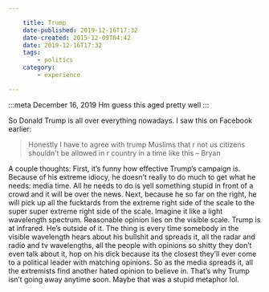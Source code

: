 ```yaml
---

    title: Trump 
    date-published: 2019-12-16T17:32
    date-created: 2015-12-09T04:42
    date: 2019-12-16T17:32
    tags:
        - politics
    category:
        - experience

---
```


:::meta
<time datetime="2019-12-16T17:34"> December 16, 2019 </time>
Hm guess this aged pretty well
:::

So Donald Trump is all over everything nowadays. I saw this on Facebook earlier:

> Honestly I have to agree with trump Muslims that r not us citizens shouldn’t be allowed in r country in a time like this – Bryan

A couple thoughts: First, it’s funny how effective Trump’s campaign is. Because of his extreme idiocy, he doesn’t really to do much to get what he needs: media time. All he needs to do is yell something stupid in front of a crowd and it will be over the news. Next, because he so far on the right, he will pick up all the fucktards from the extreme right side of the scale to the super super extreme right side of the scale. Imagine it like a light wavelength spectrum. Reasonable opinion lies on the visible scale. Trump is at infrared. He’s outside of it. The thing is every time somebody in the visible wavelength hears about his bullshit and spreads it, all the radar and radio and tv wavelengths, all the people with opinions so shitty they don’t even talk about it, hop on his dick because its the closest they’ll ever come to a political leader with matching opinions. So as the media spreads it, all the extremists find another hated opinion to believe in. That’s why Trump isn’t going away anytime soon. Maybe that was a stupid metaphor lol.
